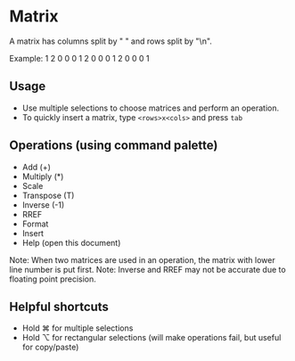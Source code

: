 # Matrix

A matrix has columns split by " " and rows split by "\n".

Example:
1 2 0 0
0 1 2 0
0 0 1 2
0 0 0 1

## Usage
  - Use multiple selections to choose matrices and perform an operation.
  - To quickly insert a matrix, type `<rows>x<cols>` and press `tab`

## Operations (using command palette)
  - Add (+)
  - Multiply (\*)
  - Scale
  - Transpose (T)
  - Inverse (-1)
  - RREF
  - Format
  - Insert
  - Help (open this document)

Note: When two matrices are used in an operation, the matrix with lower line number is put first.
Note: Inverse and RREF may not be accurate due to floating point precision.


## Helpful shortcuts
  - Hold ⌘ for multiple selections
  - Hold ⌥ for rectangular selections (will make operations fail, but useful for copy/paste)
